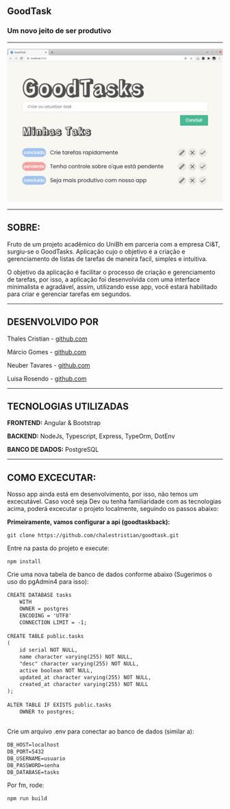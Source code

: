 ## GoodTask
### Um novo jeito de ser produtivo
---
![Print da aplicação](https://github.com/chalestristian/goodtask/blob/main/img/print.png?raw=true)

---

## SOBRE:

Fruto de um projeto acadêmico do UniBh em parceria com a empresa Ci&T, surgiu-se o GoodTasks. Aplicação cujo o objetivo é a criação e gerenciamento de listas de tarefas de maneira facil, simples e intuitiva.

O objetivo da aplicação é facilitar o processo de criação e gerenciamento de tarefas, por isso, a aplicação foi desenvolvida com uma interface minimalista e agradável, assim, utilizando esse app, você estará habilitado para criar e gerenciar tarefas em segundos.

---


## DESENVOLVIDO POR

Thales Cristian - [github.com](https://github.com/chalestristian)

Márcio Gomes - [github.com](https://github.com/marcio-gomes-neto)

Neuber Tavares - [github.com](https://github.com/neubertavares)

Luisa Rosendo - [github.com](https://github.com/luisarosendo)

---

## TECNOLOGIAS UTILIZADAS

**FRONTEND:** Angular & Bootstrap

**BACKEND:** NodeJs, Typescript, Express, TypeOrm, DotEnv

**BANCO DE DADOS:** PostgreSQL 

---

## COMO EXCECUTAR:

Nosso app ainda está em desenvolvimento, por isso, não temos um excecutável.
Caso você seja Dev ou tenha familiaridade com as tecnologias acima, poderá excecutar o projeto localmente, seguindo os passos abaixo:

**Primeiramente, vamos configurar a api (goodtaskback):**

```
git clone https://github.com/chalestristian/goodtask.git
```
Entre na pasta do projeto e execute:
```
npm install 
```
Crie uma nova tabela de banco de dados conforme abaixo (Sugerimos o uso do pgAdmin4 para isso):
```
CREATE DATABASE tasks
    WITH 
    OWNER = postgres
    ENCODING = 'UTF8'
    CONNECTION LIMIT = -1;

CREATE TABLE public.tasks
(
    id serial NOT NULL,
    name character varying(255) NOT NULL,
    "desc" character varying(255) NOT NULL,
    active boolean NOT NULL,
    updated_at character varying(255) NOT NULL,
    created_at character varying(255) NOT NULL
);

ALTER TABLE IF EXISTS public.tasks
    OWNER to postgres;
    
```
Crie um arquivo .env para conectar ao banco de dados (similar a):

```
DB_HOST=localhost
DB_PORT=5432
DB_USERNAME=usuario
DB_PASSWORD=senha
DB_DATABASE=tasks
```
Por fm, rode:
```
npm run build 
```
